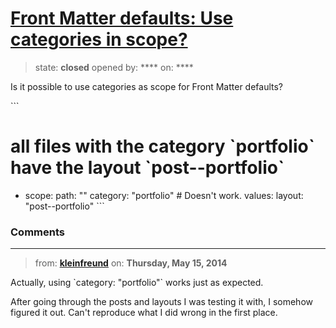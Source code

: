 # [Front Matter defaults: Use categories in scope?](https://github.com/jekyll/jekyll-help/issues/45)

> state: **closed** opened by: **** on: ****

Is it possible to use categories as scope for Front Matter defaults?

&#x60;&#x60;&#x60;
  # all files with the category &#x60;portfolio&#x60; have the layout &#x60;post--portfolio&#x60;
  -
    scope:
      path: &quot;&quot;
      category: &quot;portfolio&quot; # Doesn&#x27;t work.
    values:
      layout: &quot;post--portfolio&quot;
&#x60;&#x60;&#x60;

### Comments

---
> from: [**kleinfreund**](https://github.com/jekyll/jekyll-help/issues/45#issuecomment-43221789) on: **Thursday, May 15, 2014**

Actually, using &#x60;category: &quot;portfolio&quot;&#x60; works just as expected.

After going through the posts and layouts I was testing it with, I somehow figured it out. Can&#x27;t reproduce what I did wrong in the first place.
